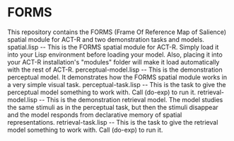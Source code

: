 # FORMS
This repository contains the FORMS (Frame Of Reference Map of Salience) spatial module for ACT-R and two demonstration tasks and models.  spatial.lisp -- This is the FORMS spatial module for ACT-R. Simply load it into your Lisp environment before loading your model. Also, placing it into your ACT-R installation's "modules" folder will make it load automatically with the rest of ACT-R. perceptual-model.lisp -- This is the demonstration perceptual model. It demonstrates how the FORMS spatial module works in a very simple visual task. perceptual-task.lisp -- This is the task to give the perceptual model something to work with. Call (do-exp) to run it. retrieval-model.lisp -- This is the demonstration retrieval model. The model studies the same stimuli as in the perceptual task, but then the stimuli disappear and the model responds from declarative memory of spatial representations. retrieval-task.lisp -- This is the task to give the retrieval model something to work with. Call (do-exp) to run it.
